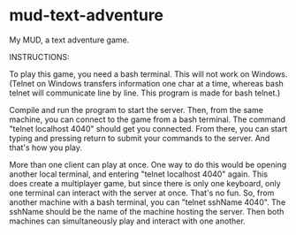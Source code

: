 # mud-text-adventure
My MUD, a text adventure game. 

INSTRUCTIONS:

To play this game, you need a bash terminal. This will not work on Windows. 
(Telnet on Windows transfers information one char at a time, whereas bash telnet
  will communicate line by line. This program is made for bash telnet.)
  
  Compile and run the program to start the server. 
  Then, from the same machine, you can connect to the game from a bash terminal. The command "telnet localhost 4040" should get
  you connected. From there, you can start typing and pressing return to submit your commands to the server. 
  And that's how you play. 
  
  More than one client can play at once. One way to do this would be opening another local terminal,
  and entering "telnet localhost 4040" again. This does create a multiplayer game, but since there is only one keyboard, only one terminal can interact with the server at once. That's no fun. So, from another machine with a bash terminal, you can "telnet sshName 4040". The sshName should be the name of the machine hosting the server. Then both machines can simultaneously play and interact with one another. 
  
  
  
